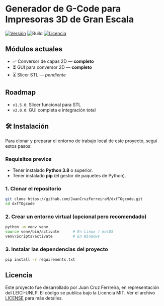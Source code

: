 # Generador de G-Code para Impresoras 3D de Gran Escala

[![Versión](https://img.shields.io/badge/version-1.0.0-blue.svg)](https://github.com/JuanCruzFerreiraM/dxfTOgcode/releases)
![Build](https://img.shields.io/badge/build-passing-brightgreen)
[![Licencia](https://img.shields.io/badge/license-MIT-blue.svg)](LICENSE)

## Módulos actuales

- ✅ Conversor de capas 2D — **completo**
- ⏳ GUI para conversor 2D — **completo**
- ⏳ Slicer STL — *pendiente*

## Roadmap

- `v1.5.0`: Slicer funcional para STL
- `v2.0.0`: GUI completa e integración total

## 🛠️ Instalación

Para clonar y preparar el entorno de trabajo local de este proyecto, seguí estos pasos:

### Requisitos previos

- Tener instalado **Python 3.8** o superior.  
- Tener instalado **pip** (el gestor de paquetes de Python).

### 1. Clonar el repositorio

```bash
git clone https://github.com/JuanCruzFerreiraM/dxfTOgcode.git
cd dxfTOgcode
```

### 2. Crear un entorno virtual (opcional pero recomendado)

```bash
python -m venv venv
source venv/bin/activate      # En Linux / macOS
venv\Scripts\activate         # En Windows
```

### 3. Instalar las dependencias del proyecto

```bash
pip install -r requirements.txt
```

## Licencia

Este proyecto fue desarrollado por Juan Cruz Ferrreira, en representación del LEICI-UNLP.
El código se publica bajo la Licencia MIT. Ver el archivo [LICENSE](LICENSE) para más detalles.
